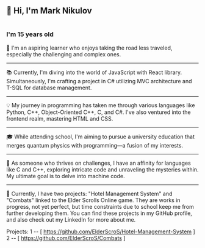 # <h2>👋 Hi, I'm Mark Nikulov</h1>
# <h3>I'm 15 years old</h3>
🧠 I'm an aspiring learner who enjoys taking the road less traveled, especially the challenging and complex ones.
_________________________________________________________________________________________________________________________________________________________________________________________________________________________
📚 Currently, I'm diving into the world of JavaScript with React library. Simultaneously, I'm crafting a project in C# utilizing MVC architecture and T-SQL for database management.
_________________________________________________________________________________________________________________________________________________________________________________________________________________________
💡 My journey in programming has taken me through various languages like Python, C++, Object-Oriented C++, C, and C#. I've also ventured into the frontend realm, mastering HTML and CSS.
_________________________________________________________________________________________________________________________________________________________________________________________________________________________
🎓 While attending school, I'm aiming to pursue a university education that merges quantum physics with programming—a fusion of my interests.
_________________________________________________________________________________________________________________________________________________________________________________________________________________________
💪 As someone who thrives on challenges, I have an affinity for languages like C and C++, exploring intricate code and unraveling the mysteries within. My ultimate goal is to delve into machine code.
_________________________________________________________________________________________________________________________________________________________________________________________________________________________
🌟 Currently, I have two projects: "Hotel Management System" and "Combats" linked to the Elder Scrolls Online game. They are works in progress, not yet perfect, but time constraints due to school keep me from further
developing them. You can find these projects in my GitHub profile, and also check out my LinkedIn for more about me.    


Projects:
                                                                        1 -- [ https://github.com/ElderScroS/Hotel-Management-System ]
                                                                        2 -- [ https://github.com/ElderScroS/Combats ]


               
